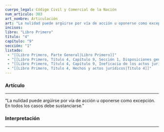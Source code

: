```yaml
---
cuerpo_legal: Código Civil y Comercial de la Nación
num_articulo: 383
art_nombre: Articulación
art: "La nulidad puede argüirse por vía de acción u oponerse como excepción. En todos los casos debe sustanciarse."
incisos: 
libro: "Libro Primero"
título: "4"
capítulo: "9"
sección: "1"
listado:
 - "[[Libro Primero, Parte General|Libro Primero]]"
 - "[[Libro Primero, Título 4, Capítulo 9, Sección 1, Disposiciones generales|Sección 1]]"
 - "[[Libro Primero, Título 4, Capítulo 9, Ineficacia de los actos jurídicos|Capítulo 9]]"
 - "[[Libro Primero, Título 4, Hechos y actos jurídicos|Título 4]]"
---
```

### Artículo
---
"La nulidad puede argüirse por vía de acción u oponerse como excepción. En todos los casos debe sustanciarse."


### Interpretación
---
